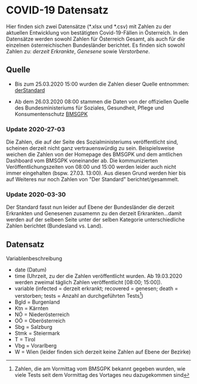 # COVID-19 Datensatz
Hier finden sich zwei Datensätze (*.xlsx und *.csv) mit Zahlen zu der aktuellen Entwicklung von bestätigten Covid-19-Fällen in Österreich. In den Datensätze werden sowohl Zahlen für Österreich Gesamt, als auch für die einzelnen österreichischen Bundesländer berichtet. Es finden sich sowohl Zahlen zu: *derzeit Erkrankte*, *Genesene* sowie *Verstorbene*.

## Quelle
- Bis zum 25.03.2020 15:00 wurden die Zahlen dieser Quelle entnommen:
[derStandard](https://www.derstandard.at/story/2000115810293/aktuelle-zahlen-zum-coronavirus)

- Ab dem 26.03.2020 08:00 stammen die Daten von der offiziellen Quelle des Bundesministeriums für Soziales, Gesundheit, Pflege und Konsumentenschutz
[BMSGPK](https://www.sozialministerium.at/Informationen-zum-Coronavirus/Neuartiges-Coronavirus-(2019-nCov).html)

### Update 2020-27-03
Die Zahlen, die auf der Seite des Sozialministeriums veröffentlicht sind, scheinen derzeit nicht ganz vertrauenswürdig zu sein. Beispielsweise weichen die Zahlen von der Homepage des BMSGPK und dem amtlichen Dashboard vom BMSGPK voneinander ab. Die kommunizierten Veröffentlichungszeiten von 08:00 und 15:00 werden leider auch nicht immer eingehalten (bspw. 27.03. 13:00). Aus diesen Grund werden hier bis auf Weiteres nur noch Zahlen von "Der Standard" berichtet/gesammelt.

### Update 2020-03-30
Der Standard fasst nun leider auf Ebene der Bundesländer die derzeit Erkrankten und Genesenen zusamemn zu den derzeit Erkrankten...damit werden auf der selbeen Seite unter der selben Kategorie unterschiedliche Zahlen berichtet (Bundesland vs. Land).

## Datensatz
Variablenbeschreibung
- date (Datum)
- time (Uhrzeit, zu der die Zahlen veröffentlicht wurden. Ab 19.03.2020 werden zweimal täglich Zahlen veröffentlicht [08:00; 15:00]).
- variable (infected = derzeit erkrankt; recovered = genesen; death = verstorben; tests = Anzahl an durchgeführten Tests[^1])
- Bgld = Burgenland
- Ktn = Kärnten
- NÖ = Niederösterreich
- OÖ = Oberösterreich
- Sbg = Salzburg
- Stmk = Steiermark
- T = Tirol
- Vbg = Vorarlberg
- W = Wien (leider finden sich derzeit keine Zahlen auf Ebene der Bezirke)


[^1]: Zahlen, die am Vormittag vom BMSGPK bekannt gegeben wurden, wie viele Tests seit dem Vormittag des Vortages neu dazugekommen sind
